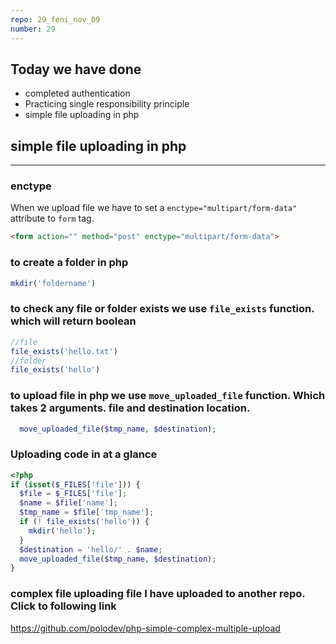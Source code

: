 ```yaml
---
repo: 29_feni_nov_09
number: 29 
---
```


## Today we have done 

* completed authentication
* Practicing single responsibility principle
* simple file uploading in php

## simple file uploading in php

<hr>

### enctype
When we upload file we have to set a `enctype="multipart/form-data"` attribute to `form` tag.

~~~html
<form action="" method="post" enctype="multipart/form-data">
~~~

### to create a folder in php   

~~~php
mkdir('foldername')
~~~

### to check any file or folder exists we use `file_exists` function. which will return boolean

~~~php
//file
file_exists('hello.txt')
//folder
file_exists('hello')
~~~


### to upload file in php we use `move_uploaded_file` function. Which takes 2 arguments. file and destination location.

~~~php
  move_uploaded_file($tmp_name, $destination);
~~~

### Uploading code in at a glance

~~~php
<?php
if (isset($_FILES['file'])) {
  $file = $_FILES['file'];
  $name = $file['name'];
  $tmp_name = $file['tmp_name'];
  if (! file_exists('hello')) {
    mkdir('hello');
  }
  $destination = 'hello/' . $name;
  move_uploaded_file($tmp_name, $destination);
}
~~~

### complex file uploading file I have uploaded to another repo. Click to following link

https://github.com/polodev/php-simple-complex-multiple-upload
